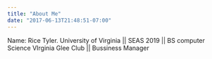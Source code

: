 ```yaml
---
title: "About Me"
date: "2017-06-13T21:48:51-07:00"
---
```

Name: Rice Tyler.
University of Virginia || SEAS 2019 || BS computer Science
VIrginia Glee Club || Bussiness Manager